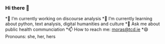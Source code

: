 ### Hi there 👋

*🔭 I’m currently working on discourse analysis
*🌱 I’m currently learning about python, text analysis, digital humanities and culture
*💬 Ask me about public health communciation
*📫 How to reach me: moras@tcd.ie
*😄 Pronouns: she, her, hers
